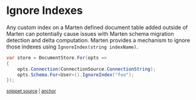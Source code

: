 # Ignore Indexes

Any custom index on a Marten defined document table added outside of Marten can potentially cause issues with Marten schema migration detection and delta computation. Marten provides a mechanism to ignore those indexes using `IgnoreIndex(string indexName)`.

<!-- snippet: sample_IgnoreIndex -->
<a id='snippet-sample_ignoreindex'></a>
```cs
var store = DocumentStore.For(opts =>
{
    opts.Connection(ConnectionSource.ConnectionString);
    opts.Schema.For<User>().IgnoreIndex("foo");
});
```
<sup><a href='https://github.com/JasperFx/marten/blob/master/src/DocumentDbTests/Configuration/ignoring_indexes_on_document_table.cs#L27-L33' title='Snippet source file'>snippet source</a> | <a href='#snippet-sample_ignoreindex' title='Start of snippet'>anchor</a></sup>
<!-- endSnippet -->
